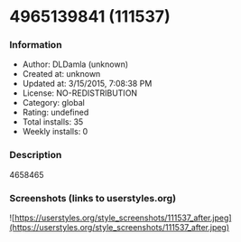 # 4965139841 (111537)

### Information
- Author: DLDamla (unknown)
- Created at: unknown
- Updated at: 3/15/2015, 7:08:38 PM
- License: NO-REDISTRIBUTION
- Category: global
- Rating: undefined
- Total installs: 35
- Weekly installs: 0


### Description
4658465


### Screenshots (links to userstyles.org)
![https://userstyles.org/style_screenshots/111537_after.jpeg](https://userstyles.org/style_screenshots/111537_after.jpeg)


